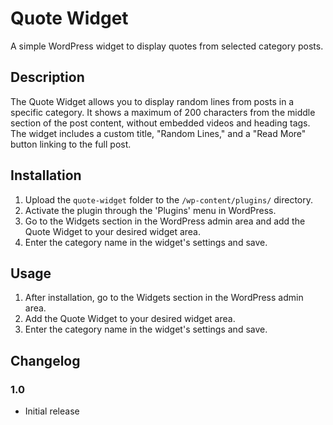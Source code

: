 # Quote Widget

A simple WordPress widget to display quotes from selected category posts.

## Description

The Quote Widget allows you to display random lines from posts in a specific category. It shows a maximum of 200 characters from the middle section of the post content, without embedded videos and heading tags. The widget includes a custom title, "Random Lines," and a "Read More" button linking to the full post.

## Installation

1. Upload the `quote-widget` folder to the `/wp-content/plugins/` directory.
2. Activate the plugin through the 'Plugins' menu in WordPress.
3. Go to the Widgets section in the WordPress admin area and add the Quote Widget to your desired widget area.
4. Enter the category name in the widget's settings and save.

## Usage

1. After installation, go to the Widgets section in the WordPress admin area.
2. Add the Quote Widget to your desired widget area.
3. Enter the category name in the widget's settings and save.

## Changelog

### 1.0

- Initial release
